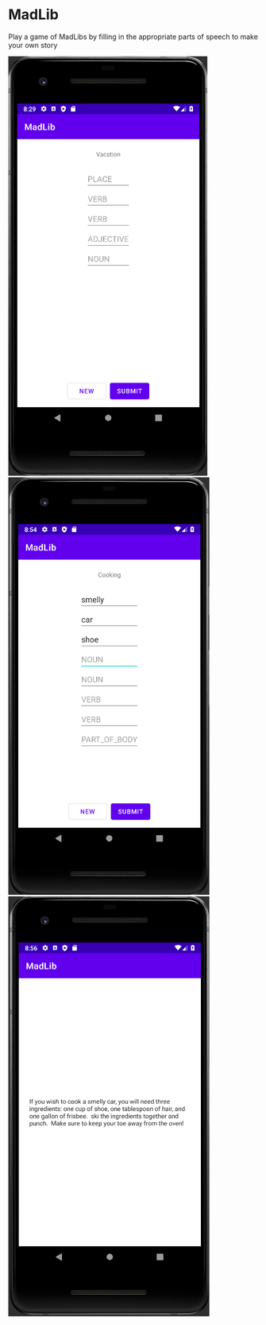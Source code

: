 # MadLib

Play a game of MadLibs by filling in the appropriate parts of speech to make your own story

![MadLib preview](https://raw.githubusercontent.com/PatrickMManning/MadLib/master/app_preview.png)
![MadLib preview filled](https://raw.githubusercontent.com/PatrickMManning/MadLib/master/app_preview_filled.png)
![MadLib preview story](https://raw.githubusercontent.com/PatrickMManning/MadLib/master/app_preview_story.png)
